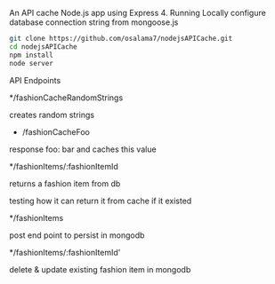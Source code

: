 An API cache Node.js app using Express 4.
Running Locally
configure database connection string from mongoose.js

```bash
git clone https://github.com/osalama7/nodejsAPICache.git
cd nodejsAPICache
npm install
node server
```

API Endpoints

*/fashionCacheRandomStrings

creates random strings

* /fashionCacheFoo

response foo: bar and caches this value

*/fashionItems/:fashionItemId

returns a fashion item from db

testing how it can return it from cache if it existed

*/fashionItems

post end point to persist in mongodb

*/fashionItems/:fashionItemId'

delete & update existing fashion item in mongodb

